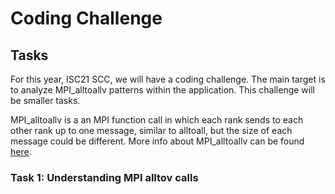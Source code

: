 # Coding Challenge

## Tasks
For this year, ISC21 SCC, we will have a coding challenge.
The main target is to analyze MPI_alltoallv patterns within the application. This challenge will be smaller tasks.

 

MPI_alltoallv is a an MPI function call in which each rank sends to each other rank up to one message, similar to alltoall, but the size of each message could be different. More info about MPI_alltoallv can be found [here](https://www.open-mpi.org/doc/v4.1/man3/MPI_Alltoallv.3.php).
### Task 1: Understanding MPI alltov calls

